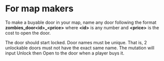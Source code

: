 # For map makers
To make a buyable door in your map, name any door following the format **zombies_door\<id\>_\<price\>** where **\<id\>** is any number and **\<price\>** is the cost to open the door.

The door should start locked. Door names must be unique. That is, 2 unlockable doors must not have the exact same name. The mutation will input Unlock then Open to the door when a player buys it.
